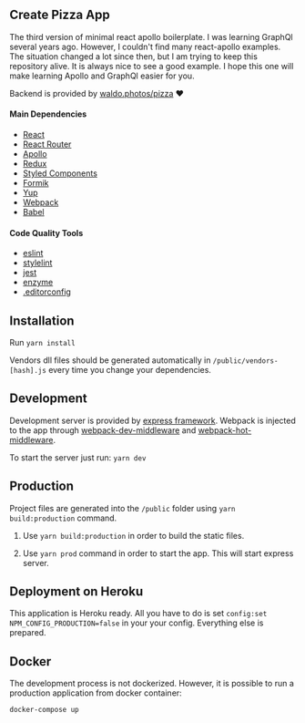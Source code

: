 
## Create Pizza App

 The third version of minimal react apollo boilerplate. I was learning GraphQl several years ago. However, I couldn't find many react-apollo examples. The situation changed a lot since then, but I am trying to keep this repository alive. It is always nice to see a good example. I hope this one will make learning Apollo and GraphQl easier for you.

 Backend is provided by [waldo.photos/pizza](http://core-graphql.dev.waldo.photos/pizza) ❤️


#### Main Dependencies

 * [React](https://github.com/facebook/react)
 * [React Router](https://github.com/ReactTraining/react-router)
 * [Apollo](https://github.com/apollographql/react-apollo)
 * [Redux](https://github.com/reduxjs/redux) 
 * [Styled Components](https://github.com/styled-components/styled-components)
 * [Formik](https://github.com/jaredpalmer/formik)
 * [Yup](https://github.com/jquense/yup)
 * [Webpack](https://github.com/webpack/webpack)
 * [Babel](https://github.com/babel/babel)

#### Code Quality Tools

 * [eslint](https://github.com/eslint/eslint)
 * [stylelint](https://github.com/stylelint/stylelint)
 * [jest](https://github.com/facebook/jest)
 * [enzyme](https://github.com/airbnb/enzyme)
 * [.editorconfig](http://editorconfig.org/)



## Installation

 Run
 ```yarn install```
 
 Vendors dll files should be generated automatically in `/public/vendors-[hash].js` every time you change your dependencies.

 ## Development

 Development server is provided by [express framework](https://github.com/expressjs/express). Webpack is injected to the app through [webpack-dev-middleware](https://github.com/webpack/webpack-dev-middleware) and [webpack-hot-middleware](https://github.com/glenjamin/webpack-hot-middleware).
 
 To start the server just run: `yarn dev`
 
 ## Production
  
 Project files are generated into the `/public` folder using `yarn build:production` command.
 
 1) Use `yarn build:production` in order to build the static files.
 
 2) Use `yarn prod` command in order to start the app. This will start express server.

 ## Deployment on Heroku
 
 This application is Heroku ready. All you have to do is set `config:set NPM_CONFIG_PRODUCTION=false` in your your config. Everything else is prepared.
 
 ## Docker
 
 The development process is not dockerized. However, it is possible to run a production application from docker container:
 
 ```
 docker-compose up
 ```

